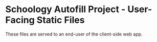 # Schoology Autofill Project - User-Facing Static Files

These files are served to an end-user of the client-side web app.